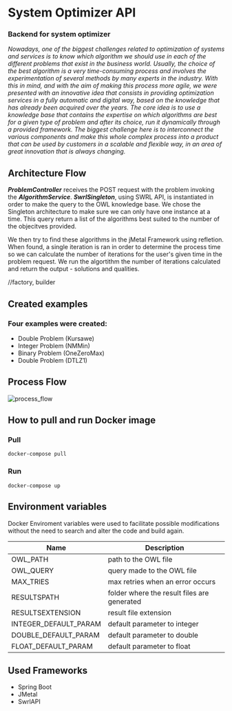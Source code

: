 # System Optimizer API
### Backend for system optimizer

*Nowadays, one of the biggest challenges related to optimization of systems and services is to know which algorithm we should use in each of the different problems that exist in the business world. Usually, the choice of the best algorithm is a very time-consuming process and involves the experimentation of several methods by many experts in the industry. With this in mind, and with the aim of making this process more agile, we were presented with an innovative idea that consists in providing optimization services in a fully automatic and digital way, based on the knowledge that has already been acquired over the years. The core idea is to use a knowledge base that contains the expertise on which algorithms are best for a given type of problem and after its choice, run it dynamically through a provided framework. The biggest challenge here is to interconnect the various components and make this whole complex process into a product that can be used by customers in a scalable and flexible way, in an area of great innovation that is always changing.*

## Architecture Flow

***ProblemController*** receives the POST request with the problem invoking the ***AlgorithmService***.
***SwrlSingleton***, using SWRL API, is instantiated in order to make the query to the OWL knowledge base. We chose the Singleton architecture to make sure we can only have one instance at a time. This query return a list of the algorithms best suited to the number of the objecitves provided.

We then try to find these algorithms in the jMetal Framework using refletion. When found, a single iteration is ran in order to determine the process time so we can calculate the number of iterations for the user's given time in the problem request. 
We run the algortithm the number of iterations calculated and return the output - solutions and qualities.

//factory, builder



## Created examples

### Four examples were created:
- Double Problem (Kursawe)
- Integer Problem (NMMin)
- Binary Problem (OneZeroMax)
- Double Problem (DTLZ1)


## Process Flow
![process_flow](https://github.com/Montserrat-14/system-optimizer-api/blob/main/documentation/process_flow.jpg)


## How to pull and run Docker image

### Pull
```batch
docker-compose pull
```

### Run
```batch
docker-compose up
```




## Environment variables

Docker Enviroment variables were used to facilitate possible modifications without the need to search and alter the code and build again.

| Name |  Description  |
| ------------------- | ------------------- |
|  OWL_PATH |  path to the OWL file |
|  OWL_QUERY | query made to the OWL file |
|  MAX_TRIES |  max retries when an error occurs |
|  RESULTSPATH | folder where the result files are generated |
|  RESULTSEXTENSION | result file extension |
|  INTEGER_DEFAULT_PARAM |  default parameter to integer |
|  DOUBLE_DEFAULT_PARAM |  default parameter to double |
|  FLOAT_DEFAULT_PARAM |  default parameter to float |



## Used Frameworks
- Spring Boot
- JMetal
- SwrlAPI



